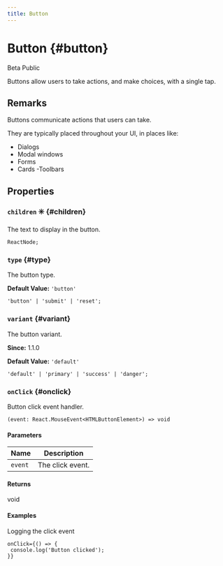 ```yaml
---
title: Button
---
```


# Button {#button}

<p><span class="badge badge--warning">Beta</span>&nbsp;<span class="badge badge--primary">Public</span>&nbsp;</p>

Buttons allow users to take actions, and make choices, with a single tap.

## Remarks

Buttons communicate actions that users can take.

They are typically placed throughout your UI, in places like:

- Dialogs
- Modal windows
- Forms
- Cards
  -Toolbars

## Properties

### `children` ✳️ {#children}

The text to display in the button.

```tsx title="Type"
ReactNode;
```

### `type` {#type}

The button type.

**Default Value:** `'button'`

```tsx title="Type"
'button' | 'submit' | 'reset';
```

### `variant` {#variant}

The button variant.

**Since:** 1.1.0

**Default Value:** `'default'`

```tsx title="Type"
'default' | 'primary' | 'success' | 'danger';
```

### `onClick` {#onclick}

Button click event handler.

```tsx title="Type"
(event: React.MouseEvent<HTMLButtonElement>) => void
```

#### Parameters

| Name    | Description      |
| ------- | ---------------- |
| `event` | The click event. |

#### Returns

void

#### Examples

Logging the click event

```tsx
onClick={() => {
 console.log('Button clicked');
}}
```
